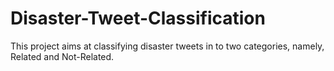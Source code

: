 # Disaster-Tweet-Classification

This project aims at classifying disaster tweets in to two categories, namely, Related and Not-Related.
